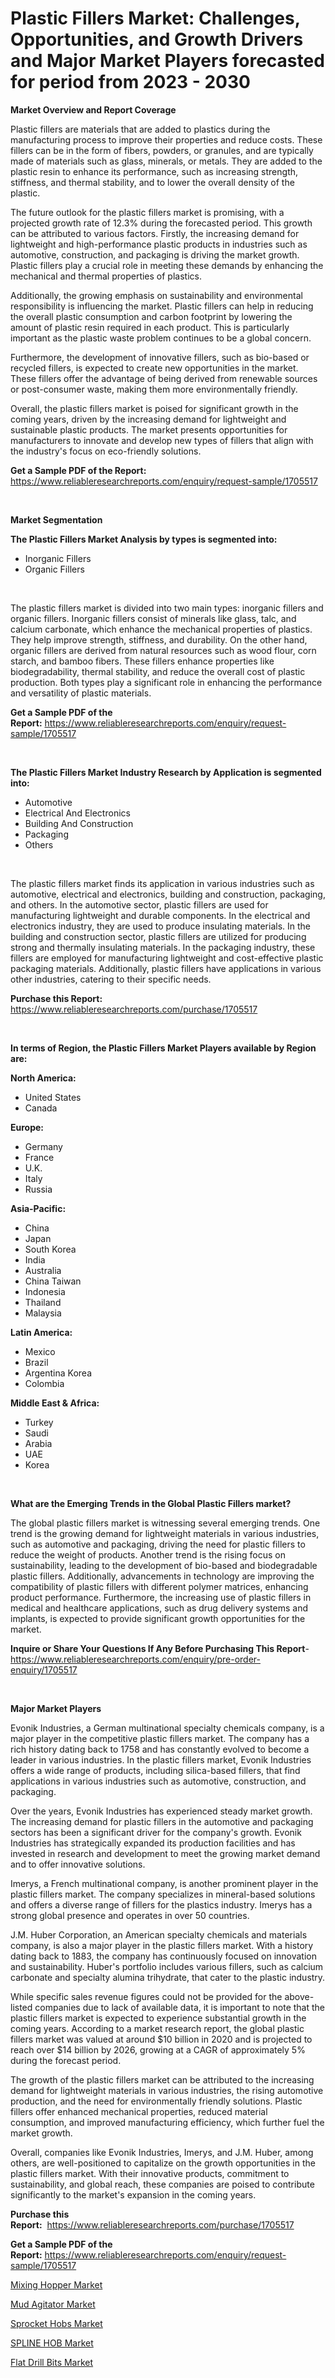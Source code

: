 <p><h1>Plastic Fillers Market: Challenges, Opportunities, and Growth Drivers and Major Market Players forecasted for period from 2023 - 2030</h1></p><p><strong>Market Overview and Report Coverage</strong></p>
<p><p>Plastic fillers are materials that are added to plastics during the manufacturing process to improve their properties and reduce costs. These fillers can be in the form of fibers, powders, or granules, and are typically made of materials such as glass, minerals, or metals. They are added to the plastic resin to enhance its performance, such as increasing strength, stiffness, and thermal stability, and to lower the overall density of the plastic.</p><p>The future outlook for the plastic fillers market is promising, with a projected growth rate of 12.3% during the forecasted period. This growth can be attributed to various factors. Firstly, the increasing demand for lightweight and high-performance plastic products in industries such as automotive, construction, and packaging is driving the market growth. Plastic fillers play a crucial role in meeting these demands by enhancing the mechanical and thermal properties of plastics.</p><p>Additionally, the growing emphasis on sustainability and environmental responsibility is influencing the market. Plastic fillers can help in reducing the overall plastic consumption and carbon footprint by lowering the amount of plastic resin required in each product. This is particularly important as the plastic waste problem continues to be a global concern.</p><p>Furthermore, the development of innovative fillers, such as bio-based or recycled fillers, is expected to create new opportunities in the market. These fillers offer the advantage of being derived from renewable sources or post-consumer waste, making them more environmentally friendly.</p><p>Overall, the plastic fillers market is poised for significant growth in the coming years, driven by the increasing demand for lightweight and sustainable plastic products. The market presents opportunities for manufacturers to innovate and develop new types of fillers that align with the industry's focus on eco-friendly solutions.</p></p>
<p><strong>Get a Sample PDF of the Report:</strong> <a href="https://www.reliableresearchreports.com/enquiry/request-sample/1705517">https://www.reliableresearchreports.com/enquiry/request-sample/1705517</a></p>
<p>&nbsp;</p>
<p><strong>Market Segmentation</strong></p>
<p><strong>The Plastic Fillers Market Analysis by types is segmented into:</strong></p>
<p><ul><li>Inorganic Fillers</li><li>Organic Fillers</li></ul></p>
<p>&nbsp;</p>
<p><p>The plastic fillers market is divided into two main types: inorganic fillers and organic fillers. Inorganic fillers consist of minerals like glass, talc, and calcium carbonate, which enhance the mechanical properties of plastics. They help improve strength, stiffness, and durability. On the other hand, organic fillers are derived from natural resources such as wood flour, corn starch, and bamboo fibers. These fillers enhance properties like biodegradability, thermal stability, and reduce the overall cost of plastic production. Both types play a significant role in enhancing the performance and versatility of plastic materials.</p></p>
<p><strong>Get a Sample PDF of the Report:</strong>&nbsp;<a href="https://www.reliableresearchreports.com/enquiry/request-sample/1705517">https://www.reliableresearchreports.com/enquiry/request-sample/1705517</a></p>
<p>&nbsp;</p>
<p><strong>The Plastic Fillers Market Industry Research by Application is segmented into:</strong></p>
<p><ul><li>Automotive</li><li>Electrical And Electronics</li><li>Building And Construction</li><li>Packaging</li><li>Others</li></ul></p>
<p>&nbsp;</p>
<p><p>The plastic fillers market finds its application in various industries such as automotive, electrical and electronics, building and construction, packaging, and others. In the automotive sector, plastic fillers are used for manufacturing lightweight and durable components. In the electrical and electronics industry, they are used to produce insulating materials. In the building and construction sector, plastic fillers are utilized for producing strong and thermally insulating materials. In the packaging industry, these fillers are employed for manufacturing lightweight and cost-effective plastic packaging materials. Additionally, plastic fillers have applications in various other industries, catering to their specific needs.</p></p>
<p><strong>Purchase this Report:</strong>&nbsp; <a href="https://www.reliableresearchreports.com/purchase/1705517">https://www.reliableresearchreports.com/purchase/1705517</a></p>
<p>&nbsp;</p>
<p><strong>In terms of Region, the Plastic Fillers Market Players available by Region are:</strong></p>
<p>
    <p> <strong> North America: </strong>
        <ul>
            <li>United States</li>
            <li>Canada</li>
        </ul>
        </p> 
    <p> <strong> Europe: </strong>
        <ul>
            <li>Germany</li>
            <li>France</li>
            <li>U.K.</li>
            <li>Italy</li>
            <li>Russia</li>
        </ul>
        </p> 
    <p> <strong> Asia-Pacific: </strong>
        <ul>
            <li>China</li>
            <li>Japan</li>
            <li>South Korea</li>
            <li>India</li>
            <li>Australia</li>
            <li>China Taiwan</li>
            <li>Indonesia</li>
            <li>Thailand</li>
            <li>Malaysia</li>
        </ul>
        </p> 
    <p> <strong> Latin America: </strong>
        <ul>
            <li>Mexico</li>
            <li>Brazil</li>
            <li>Argentina Korea</li>
            <li>Colombia</li>
        </ul>
        </p> 
    <p> <strong> Middle East & Africa: </strong>
        <ul>
            <li>Turkey</li>
            <li>Saudi</li>
            <li>Arabia</li>
            <li>UAE</li>
            <li>Korea</li>
        </ul>
    </p>
    </p>
<p>&nbsp;</p>
<p><strong>What are the Emerging Trends in the Global Plastic Fillers market?</strong></p>
<p><p>The global plastic fillers market is witnessing several emerging trends. One trend is the growing demand for lightweight materials in various industries, such as automotive and packaging, driving the need for plastic fillers to reduce the weight of products. Another trend is the rising focus on sustainability, leading to the development of bio-based and biodegradable plastic fillers. Additionally, advancements in technology are improving the compatibility of plastic fillers with different polymer matrices, enhancing product performance. Furthermore, the increasing use of plastic fillers in medical and healthcare applications, such as drug delivery systems and implants, is expected to provide significant growth opportunities for the market.</p></p>
<p><strong>Inquire or Share Your Questions If Any Before Purchasing This Report</strong>- <a href="https://www.reliableresearchreports.com/enquiry/pre-order-enquiry/1705517">https://www.reliableresearchreports.com/enquiry/pre-order-enquiry/1705517</a></p>
<p>&nbsp;</p>
<p><strong>Major Market Players</strong></p>
<p><p>Evonik Industries, a German multinational specialty chemicals company, is a major player in the competitive plastic fillers market. The company has a rich history dating back to 1758 and has constantly evolved to become a leader in various industries. In the plastic fillers market, Evonik Industries offers a wide range of products, including silica-based fillers, that find applications in various industries such as automotive, construction, and packaging.</p><p>Over the years, Evonik Industries has experienced steady market growth. The increasing demand for plastic fillers in the automotive and packaging sectors has been a significant driver for the company's growth. Evonik Industries has strategically expanded its production facilities and has invested in research and development to meet the growing market demand and to offer innovative solutions.</p><p>Imerys, a French multinational company, is another prominent player in the plastic fillers market. The company specializes in mineral-based solutions and offers a diverse range of fillers for the plastics industry. Imerys has a strong global presence and operates in over 50 countries.</p><p>J.M. Huber Corporation, an American specialty chemicals and materials company, is also a major player in the plastic fillers market. With a history dating back to 1883, the company has continuously focused on innovation and sustainability. Huber's portfolio includes various fillers, such as calcium carbonate and specialty alumina trihydrate, that cater to the plastic industry.</p><p>While specific sales revenue figures could not be provided for the above-listed companies due to lack of available data, it is important to note that the plastic fillers market is expected to experience substantial growth in the coming years. According to a market research report, the global plastic fillers market was valued at around $10 billion in 2020 and is projected to reach over $14 billion by 2026, growing at a CAGR of approximately 5% during the forecast period.</p><p>The growth of the plastic fillers market can be attributed to the increasing demand for lightweight materials in various industries, the rising automotive production, and the need for environmentally friendly solutions. Plastic fillers offer enhanced mechanical properties, reduced material consumption, and improved manufacturing efficiency, which further fuel the market growth.</p><p>Overall, companies like Evonik Industries, Imerys, and J.M. Huber, among others, are well-positioned to capitalize on the growth opportunities in the plastic fillers market. With their innovative products, commitment to sustainability, and global reach, these companies are poised to contribute significantly to the market's expansion in the coming years.</p></p>
<p><strong>Purchase this Report:</strong>&nbsp;&nbsp;<a href="https://www.reliableresearchreports.com/purchase/1705517">https://www.reliableresearchreports.com/purchase/1705517</a></p>
<p></p>
<p><strong>Get a Sample PDF of the Report:</strong>&nbsp;<a href="https://www.reliableresearchreports.com/enquiry/request-sample/1705517">https://www.reliableresearchreports.com/enquiry/request-sample/1705517</a></p>
<p><p><a href="https://medium.com/@sainreportprime/mixing-hopper-market-insight-market-trends-growth-forecasted-from-2023-to-2030-59d4b345bcf5">Mixing Hopper Market</a></p><p><a href="https://medium.com/@sk99912151/mud-agitator-market-report-reveals-the-latest-trends-and-growth-opportunities-of-this-market-4a4779e6aa4c">Mud Agitator Market</a></p><p><a href="https://medium.com/@chiragreportprime/sprocket-hobs-market-trends-and-market-analysis-forecasted-for-period-2023-2030-fdfc2cd5b385">Sprocket Hobs Market</a></p><p><a href="https://medium.com/@prachi.reportprime/spline-hob-market-trends-and-market-analysis-forecasted-for-period-2023-2030-9de8b1cc00a6">SPLINE HOB Market</a></p><p><a href="https://medium.com/@rahul.reportprime/flat-drill-bits-market-size-reveals-the-best-marketing-channels-in-global-industry-d7592dad6fcc">Flat Drill Bits Market</a></p></p>